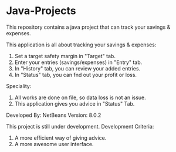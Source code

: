 # Java-Projects
This repository contains a java project that can track your savings &amp; expenses.

This application is all about tracking your savings & expenses:
1. Set a target safety margin in "Target" tab.
2. Enter your entries (savings/expenses) in "Entry" tab.
3. In "History" tab, you can review your added entries.
4. In "Status" tab, you can fnd out your profit or loss.

Speciality:
1. All works are done on file, so data loss is not an issue.
2. This application gives you advice in "Status" Tab.

Developed By: NetBeans
Version: 8.0.2

This project is still under development.
Development Criteria:
1. A more efficient way of giving advice.
2. A more awesome user interface.
